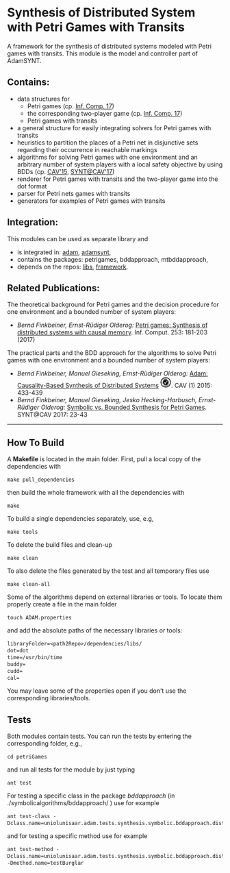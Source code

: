 Synthesis of Distributed System with Petri Games with Transits
==============================================================
A framework for the synthesis of distributed systems modeled with Petri games with transits.
This module is the model and controller part of AdamSYNT.

Contains:
---------
- data structures for
  * Petri games (cp. [Inf. Comp. 17](https://doi.org/10.1016/j.ic.2016.07.006))
  * the corresponding two-player game (cp. [Inf. Comp. 17](https://doi.org/10.1016/j.ic.2016.07.006))
  * Petri games with transits
- a general structure for easily integrating solvers for Petri games with transits
- heuristics to partition the places of a Petri net in disjunctive sets regarding their occurrence in reachable markings 
- algorithms for solving Petri games with one environment and an arbitrary number of system players with a local safety objective by using BDDs
  (cp. [CAV'15](https://doi.org/10.1007/978-3-319-21690-4_25), [SYNT@CAV'17](https://doi.org/10.4204/EPTCS.260.5)) 
- renderer for Petri games with transits and the two-player game into the dot format
- parser for Petri nets games with transits
- generators for examples of Petri games with transits

Integration:
------------
This modules can be used as separate library and
- is integrated in: [adam](https://github.com/adamtool/adam), [adamsynt](https://github.com/adamtool/adamsynt),
- contains the packages: petrigames, bddapproach, mtbddapproach,
- depends on the repos: [libs](https://github.com/adamtool/libs), [framework](https://github.com/adamtool/framework).

Related Publications:
---------------------
The theoretical background for Petri games and the decision procedure for one environment and a bounded number of system players:
- _Bernd Finkbeiner, Ernst-Rüdiger Olderog:_
  [Petri games: Synthesis of distributed systems with causal memory](https://doi.org/10.1016/j.ic.2016.07.006). Inf. Comput. 253: 181-203 (2017)

The practical parts and the BDD approach for the algorithms to solve Petri games with one environment and a bounded number of system players:
- _Bernd Finkbeiner, Manuel Gieseking, Ernst-Rüdiger Olderog:_
  [Adam: Causality-Based Synthesis of Distributed Systems](https://doi.org/10.1007/978-3-319-21690-4_25) <img src="./doc/images/aec-badge_outer_trans.png" alt="CAV Artifact Evaluation Badge" width="25mm" height="25mm">. CAV (1) 2015: 433-439
- _Bernd Finkbeiner, Manuel Gieseking, Jesko Hecking-Harbusch, Ernst-Rüdiger Olderog:_
  [Symbolic vs. Bounded Synthesis for Petri Games](https://doi.org/10.4204/EPTCS.260.5). SYNT@CAV 2017: 23-43

------------------------------------

How To Build
------------
A __Makefile__ is located in the main folder.
First, pull a local copy of the dependencies with
```
make pull_dependencies
```
then build the whole framework with all the dependencies with
```
make
```
To build a single dependencies separately, use, e.g,
```
make tools
```
To delete the build files and clean-up
```
make clean
```
To also delete the files generated by the test and all temporary files use
```
make clean-all
```
Some of the algorithms depend on external libraries or tools. To locate them properly create a file in the main folder
```
touch ADAM.properties
```
and add the absolute paths of the necessary libraries or tools:
```
libraryFolder=<path2Repo>/dependencies/libs/
dot=dot
time=/usr/bin/time
buddy=
cudd=
cal=
```
You may leave some of the properties open if you don't use the corresponding libraries/tools.

Tests
-----
Both modules contain tests. You can run the tests by entering the corresponding folder, e.g.,
```
cd petriGames
```
and run all tests for the module by just typing
```
ant test
```
For testing a specific class in the package _bddapproach_ (in ./symbolicalgorithms/bddapproach/
) use for example
```
ant test-class -Dclass.name=uniolunisaar.adam.tests.synthesis.symbolic.bddapproach.distrsys.graph.TestStepwiseGraphBuilder
```
and for testing a specific method use for example
```
ant test-method -Dclass.name=uniolunisaar.adam.tests.synthesis.symbolic.bddapproach.distrsys.safety.TestingSomeFiles -Dmethod.name=testBurglar
```
